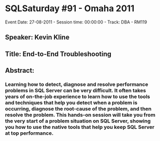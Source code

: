 # SQLSaturday #91 - Omaha 2011
Event Date: 27-08-2011 - Session time: 00:00:00 - Track: DBA - RM119
## Speaker: Kevin Kline
## Title: End-to-End Troubleshooting
## Abstract:
### Learning how to detect, diagnose and resolve performance problems in SQL Server can be very difficult. It often takes years of on-the-job experience to learn how to use the tools and techniques that help you detect when a problem is occurring, diagnose the root-cause of the problem, and then resolve the problem. This hands-on session will take you from the very start of a problem situation on SQL Server, showing you how to use the native tools that help you keep SQL Server at top performance. 
